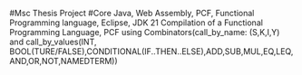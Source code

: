 #Msc Thesis Project
#Core Java, Web Assembly, PCF, Functional Programming language, Eclipse, JDK 21
Compilation of a Functional Programming Language, PCF using Combinators(call_by_name: (S,K,I,Y) and call_by_values(INT, BOOL(TURE/FALSE),CONDITIONAL(IF..THEN..ELSE),ADD,SUB,MUL,EQ,LEQ,AND,OR,NOT,NAMEDTERM))
